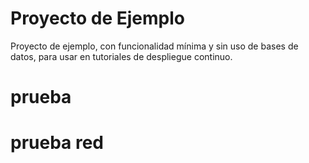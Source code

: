# Proyecto de Ejemplo

Proyecto de ejemplo, con funcionalidad mínima y sin uso de bases de datos, para usar en tutoriales de despliegue continuo.

# prueba
# prueba red
